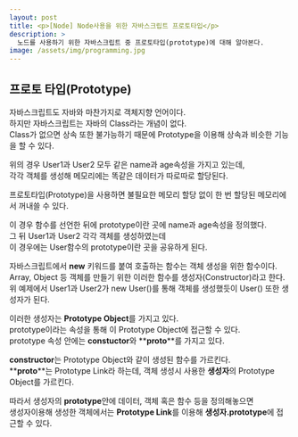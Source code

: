 ```yaml
---
layout: post
title: <p>[Node] Node사용을 위한 자바스크립트 프로토타입</p>
description: >
  노드를 사용하기 위한 자바스크립트 중 프로토타입(prototype)에 대해 알아본다.
image: /assets/img/programming.jpg
---
```

<head>
  <link rel="stylesheet" type="text/css" href="../../assets/css/obsidian.css" />
</head>

<h2>프로토 타입(Prototype)</h2>

자바스크립트도 자바와 마찬가지로 객체지향 언어이다. <br>
하지만 자바스크립트는 자바의 Class라는 개념이 없다. <br>
Class가 없으면 상속 또한 불가능하기 때문에 Prototype을 이용해 상속과 비슷한 기능을 할 수 있다.


<script src="https://gist.github.com/po9357/df8f6fc49e06a538a8f1cb3b371bfa03.js"></script>

위의 경우 User1과 User2 모두 같은 name과 age속성을 가지고 있는데, <br>
각각 객체를 생성해 메모리에는 똑같은 데이터가 따로따로 할당된다.

프로토타입(Prototype)을 사용하면 불필요한 메모리 할당 없이 한 번 할당된 메모리에서 꺼내쓸 수 있다.


<script src="https://gist.github.com/po9357/b6f6b7d60157db4500b5310702cf44a5.js"></script>

이 경우 함수를 선언한 뒤에 prototype이란 곳에 name과 age속성을 정의했다.<br>
그 뒤 User1과 User2 각각 객체를 생성하였는데<br> 
이 경우에는 User함수의 prototype이란 곳을 공유하게 된다.<br>

자바스크립트에서 **new** 키워드를 붙여 호출하는 함수는 객체 생성을 위한 함수이다.<br>
Array, Object 등 객체를 만들기 위한 이러한 함수를 생성자(Constructor)라고 한다.<br>
위 예제에서 User1과 User2가 new User()를 통해 객체를 생성했듯이 User() 또한 생성자가 된다.

이러한 생성자는 **Prototype Object**를 가지고 있다.<br>
prototype이라는 속성을 통해 이 Prototype Object에 접근할 수 있다.<br>
prototype 속성 안에는 **constuctor**와 **__proto__**를 가지고 있다. 

**constructor**는 Prototype Object와 같이 생성된 함수를 가르킨다.<br>
**__proto__**는 Prototype Link라 하는데, 객체 생성시 사용한 **생성자**의 Prototype Object를 가르킨다. 

따라서 생성자의 **prototype**안에 데이터, 객체 혹은 함수 등을 정의해놓으면 <br>
생성자이용해 생성한 객체에서는 **Prototype Link**를 이용해 **생성자.prototype**에 접근할 수 있다.